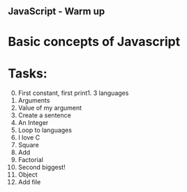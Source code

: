 ## JavaScript - Warm up
# Basic concepts of Javascript

# Tasks:
0. First constant, first print1. 3 languages
2. Arguments
3. Value of my argument
4. Create a sentence
5. An Integer
6. Loop to languages
7. I love C
8. Square
9. Add
10. Factorial
11. Second biggest!
12. Object
13. Add file
